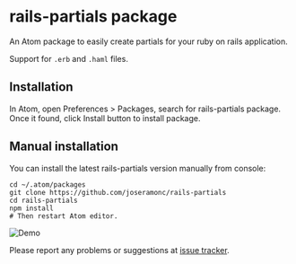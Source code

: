 # rails-partials package

An Atom package to easily create partials for your ruby on rails application.

Support for `.erb` and `.haml` files.

## Installation

In Atom, open Preferences > Packages, search for rails-partials package. Once it found, click Install button to install package.

## Manual installation

You can install the latest rails-partials version manually from console:

    cd ~/.atom/packages
    git clone https://github.com/joseramonc/rails-partials
    cd rails-partials
    npm install
    # Then restart Atom editor.

![Demo](http://cl.ly/image/0b1j3t0c1T1k/railsdemo.gif)

Please report any problems or suggestions at [issue tracker](https://github.com/joseramonc/rails-partials/issues/new).
